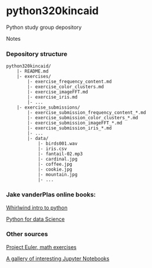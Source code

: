 # python320kincaid
Python study group depository

Notes

### Depository structure
    python320kincaid/
        |- README.md
        |- exercises/
            |- exercise_frequency_content.md
            |- exercise_color_clusters.md
            |- exercise_imageFFT.md
            |- exercise_iris.md
            |- ...
        |- exercise_submissions/
            |- exercise_submission_frequency_content_*.md
            |- exercise_submission_color_clusters_*.md
            |- exercise_submission_imageFFT_*.md
            |- exercise_submission_iris_*.md
            |- ...
            |- data/
                |- birds001.wav
                |- iris.csv
                |- fantail-02.mp3
                |- cardinal.jpg
                |- coffee.jpg
                |- cookie.jpg
                |- mountain.jpg
                |- ...

### Jake vanderPlas online books: 

[Whirlwind intro to python](https://github.com/jakevdp/WhirlwindTourOfPython)

[Python for data Science](https://jakevdp.github.io/PythonDataScienceHandbook/index.html)


### Other sources 

[Project Euler, math exercises](https://projecteuler.net/archives)

[A gallery of interesting Jupyter Notebooks](https://github.com/jupyter/jupyter/wiki/A-gallery-of-interesting-Jupyter-Notebooks)
